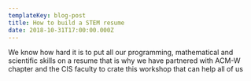 ```yaml
---
templateKey: blog-post
title: How to build a STEM resume
date: 2018-10-31T17:00:00.000Z
---
```

We know how hard it is to put all our programming, mathematical and scientific skills on a resume that is why we have partnered with ACM-W chapter and the CIS faculty to crate this workshop that can help all of us
